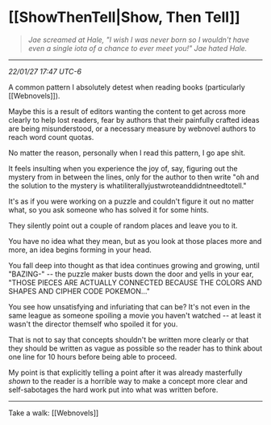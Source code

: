 # [[ShowThenTell|Show, Then Tell]]
> *Jae screamed at Hale, "I wish I was never born so I wouldn't have even a single iota of a chance to ever meet you!"
> Jae hated Hale.*
---
*22/01/27 17:47 UTC-6*

A common pattern I absolutely detest when reading books (particularly [[Webnovels]]).

Maybe this is a result of editors wanting the content to get across more clearly to help lost readers, fear by authors that their painfully crafted ideas are being misunderstood, or a necessary measure by webnovel authors to reach word count quotas.

No matter the reason, personally when I read this pattern, I go ape shit. 

It feels insulting when you experience the joy of, say, figuring out the mystery from in between the lines, only for the author to then write "oh and the solution to the mystery is whatiliterallyjustwroteanddidntneedtotell."

It's as if you were working on a puzzle and couldn't figure it out no matter what, so you ask someone who has solved it for some hints. 

They silently point out a couple of random places and leave you to it. 

You have no idea what they mean, but as you look at those places more and more, an idea begins forming in your head. 

You fall deep into thought as that idea continues growing and growing, until "BAZING-" -- the puzzle maker busts down the door and yells in your ear, "THOSE PIECES ARE ACTUALLY CONNECTED BECAUSE THE COLORS AND SHAPES AND CIPHER CODE POKEMON..."

You see how unsatisfying and infuriating that can be? It's not even in the same league as someone spoiling a movie you haven't watched -- at least it wasn't the director themself who spoiled it for you.

That is not to say that concepts shouldn't be written more clearly or that they should be written as vague as possible so the reader has to think about one line for 10 hours before being able to proceed. 

My point is that explicitly telling a point after it was already masterfully *shown* to the reader is a horrible way to make a concept more clear and self-sabotages the hard work put into what was written before.

---

Take a walk: [[Webnovels]]
